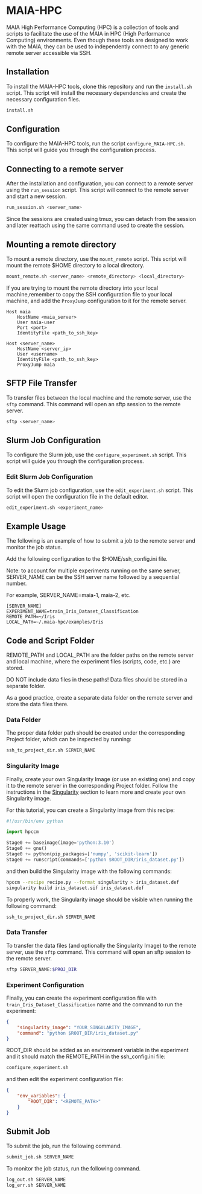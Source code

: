 # MAIA-HPC

MAIA High Performance Computing (HPC) is a collection of tools and scripts to facilitate the use of the MAIA in HPC (High Performance Computing) environments. Even though these tools are designed to work with the MAIA, they can be used to independently connect to any generic remote server accessible via SSH.

## Installation

To install the MAIA-HPC tools, clone this repository and run the `install.sh` script. This script will install the necessary dependencies and create the necessary configuration files.

```bash
install.sh
```

## Configuration

To configure the MAIA-HPC tools, run the script `configure_MAIA-HPC.sh`. This script will guide you through the configuration process.


## Connecting to a remote server

After the installation and configuration, you can connect to a remote server using the `run_session` script. This script will connect to the remote server and start a new session.

```bash
run_session.sh <server_name>
```

Since the sessions are created using tmux, you can detach from the session and later reattach using the same command used to create the session.

## Mounting a remote directory

To mount a remote directory, use the `mount_remote` script. This script will mount the remote $HOME directory to a local directory.

```bash
mount_remote.sh <server_name> <remote_directory> <local_directory>
```
If you are trying to mount the remote directory into your local machine,remember to copy the SSH configuration file to your local machine, and add the `ProxyJump` configuration to it for the remote server.

```config
Host maia
    HostName <maia_server>
    User maia-user
    Port <port>
    IdentityFile <path_to_ssh_key>

Host <server_name>
    HostName <server_ip>
    User <username>
    IdentityFile <path_to_ssh_key>
    ProxyJump maia
```

## SFTP File Transfer
To transfer files between the local machine and the remote server, use the `sftp` command. This command will open an sftp session to the remote server.

```bash
sftp <server_name>
```

## Slurm Job Configuration

To configure the Slurm job, use the `configure_experiment.sh` script. This script will guide you through the configuration process.

### Edit Slurm Job Configuration
To edit the Slurm job configuration, use the `edit_experiment.sh` script. This script will open the configuration file in the default editor.

```bash
edit_experiment.sh <experiment_name>
```

## Example Usage

The following is an example of how to submit a job to the remote server and monitor the job status.


Add the following configuration to the $HOME/ssh_config.ini file.

Note: to account for multiple experiments running on the same server, SERVER_NAME can be the SSH server name followed by a sequential number. 

For example, SERVER_NAME=maia-1, maia-2, etc.

```config
[SERVER_NAME]
EXPERIMENT_NAME=train_Iris_Dataset_Classification
REMOTE_PATH=~/Iris
LOCAL_PATH=~/.maia-hpc/examples/Iris
```

## Code and Script Folder

REMOTE_PATH and LOCAL_PATH are the folder paths on the remote server and local machine, where the experiment files (scripts, code, etc.) are stored.

DO NOT include data files in these paths! Data files should be stored in a separate folder.

As a good practice, create a separate data folder on the remote server and store the data files there.


### Data Folder
The proper data folder path should be created under the corresponding Project folder, which can be inspected by running:

```bash
ssh_to_project_dir.sh SERVER_NAME
```

### Singularity Image

Finally, create your own Singularity Image (or use an existing one) and copy it to the remote server in the corresponding Project folder.
Follow the instructions in the [Singularity](Singularity.md) section to learn more and create your own Singularity image.

For this tutorial, you can create a Singularity image from this recipe:

```python
#!/usr/bin/env python

import hpccm

Stage0 += baseimage(image='python:3.10')
Stage0 += gnu()
Stage0 += python(pip_packages=['numpy', 'scikit-learn'])
Stage0 += runscript(commands=['python $ROOT_DIR/iris_dataset.py'])
```
and then build the Singularity image with the following commands:

```bash
hpccm --recipe recipe.py --format singularity > iris_dataset.def
singularity build iris_dataset.sif iris_dataset.def
```


To properly work, the Singularity image should be visible when running the following command:

```bash
ssh_to_project_dir.sh SERVER_NAME
```
### Data Transfer

To transfer the data files (and optionally the Singularity Image) to the remote server, use the `sftp` command. This command will open an sftp session to the remote server.

```bash
sftp SERVER_NAME:$PROJ_DIR
```

### Experiment Configuration

Finally, you can create the experiment configuration file with  `train_Iris_Dataset_Classification` name and the command to run the experiment:

```json
{
    "singularity_image": "YOUR_SINGULARITY_IMAGE",
    "command": "python $ROOT_DIR/iris_dataset.py"
}
```

ROOT_DIR  should be added as an environment variable in the experiment and it should match the REMOTE_PATH in the ssh_config.ini file:

```bash
configure_experiment.sh
```
and then edit the experiment configuration file:

```json
{
    "env_variables": {
        "ROOT_DIR": "<REMOTE_PATH>"
    }
}
```

## Submit Job

To submit the job, run the following command.

```bash
submit_job.sh SERVER_NAME
```

To monitor the job status, run the following command.

```bash
log_out.sh SERVER_NAME
log_err.sh SERVER_NAME
```


